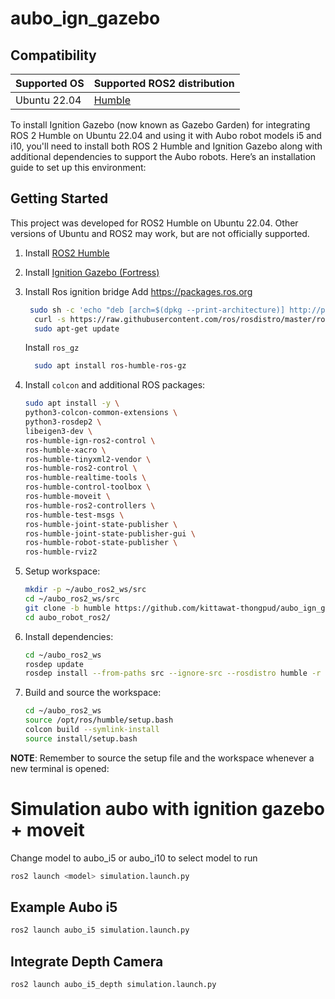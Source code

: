 # aubo_ign_gazebo


## Compatibility

| **Supported OS**          | **Supported ROS2 distribution**                         |
|---------------------------|---------------------------------------------------------|
| Ubuntu 22.04              | [Humble](https://docs.ros.org/en/humble/index.html) |

To install Ignition Gazebo (now known as Gazebo Garden) for integrating ROS 2 Humble on Ubuntu 22.04 and using it with Aubo robot models i5 and i10, you'll need to install both ROS 2 Humble and Ignition Gazebo along with additional dependencies to support the Aubo robots. Here’s an installation guide to set up this environment:

## Getting Started

This project was developed for ROS2 Humble on Ubuntu 22.04. Other versions of Ubuntu and ROS2 may work, but are not officially supported.

1. Install [ROS2 Humble](https://docs.ros.org/en/humble/Installation/Ubuntu-Install-Debians.html)
2. Install [Ignition Gazebo (Fortress)](https://gazebosim.org/docs/fortress/install_ubuntu/)
3. Install Ros ignition bridge
   Add https://packages.ros.org
   ```bash
    sudo sh -c 'echo "deb [arch=$(dpkg --print-architecture)] http://packages.ros.org/ros2/ubuntu $(lsb_release -cs) main" > /etc/apt/sources.list.d/ros2-latest.list'
     curl -s https://raw.githubusercontent.com/ros/rosdistro/master/ros.asc | sudo apt-key add -
     sudo apt-get update
   ```
   Install `ros_gz`
   ```bash
     sudo apt install ros-humble-ros-gz
   ```
4. Install `colcon` and additional ROS packages:

    ```bash
    sudo apt install -y \
    python3-colcon-common-extensions \
    python3-rosdep2 \
    libeigen3-dev \
    ros-humble-ign-ros2-control \
    ros-humble-xacro \
    ros-humble-tinyxml2-vendor \
    ros-humble-ros2-control \
    ros-humble-realtime-tools \
    ros-humble-control-toolbox \
    ros-humble-moveit \
    ros-humble-ros2-controllers \
    ros-humble-test-msgs \
    ros-humble-joint-state-publisher \
    ros-humble-joint-state-publisher-gui \
    ros-humble-robot-state-publisher \
    ros-humble-rviz2
    ```

5. Setup workspace:

    ```bash
    mkdir -p ~/aubo_ros2_ws/src
    cd ~/aubo_ros2_ws/src
    git clone -b humble https://github.com/kittawat-thongpud/aubo_ign_gazebo.git
    cd aubo_robot_ros2/
    ```

6. Install dependencies:

    ```bash
    cd ~/aubo_ros2_ws
    rosdep update
    rosdep install --from-paths src --ignore-src --rosdistro humble -r -y
    ```

7. Build and source the workspace:

    ```bash
    cd ~/aubo_ros2_ws
    source /opt/ros/humble/setup.bash
    colcon build --symlink-install
    source install/setup.bash
    ```

**NOTE**: Remember to source the setup file and the workspace whenever a new terminal is opened:

# Simulation aubo with ignition gazebo + moveit

Change model to aubo_i5 or aubo_i10 to select model to run
```bash
ros2 launch <model> simulation.launch.py
```

## Example Aubo i5

```bash
ros2 launch aubo_i5 simulation.launch.py
```

## Integrate Depth Camera

```bash
ros2 launch aubo_i5_depth simulation.launch.py
```
